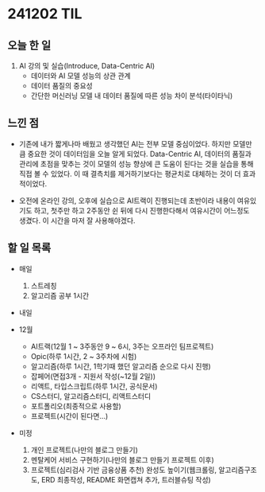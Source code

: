 # 241202 TIL

## 오늘 한 일
1. AI 강의 및 실습(Introduce, Data-Centric AI)
    - 데이터와 AI 모델 성능의 상관 관계
    - 데이터 품질의 중요성
    - 간단한 머신러닝 모델 내 데이터 품질에 따른 성능 차이 분석(타이타닉)

## 느낀 점
- 기존에 내가 짧게나마 배웠고 생각했던 AI는 전부 모델 중심이었다. 하지만 모델만큼 중요한 것이 데이터임을 오늘 알게 되었다. Data-Centric AI, 데이터의 품질과 관리에 초점을 맞추는 것이 모델의 성능 향상에 큰 도움이 된다는 것을 실습을 통해 직접 볼 수 있었다. 이 때 결측치를 제거하기보다는 평균치로 대체하는 것이 더 효과적이었다.

- 오전에 온라인 강의, 오후에 실습으로 AI트랙이 진행되는데 초반이라 내용이 여유있기도 하고, 첫주만 하고 2주동안 쉰 뒤에 다시 진행한다해서 여유시간이 어느정도 생겼다. 이 시간을 마저 잘 사용해야겠다.

## 할 일 목록
  - 매일
    1. 스트레칭
    2. 알고리즘 공부 1시간

  - 내일
  
  - 12월
    - AI트랙(12월 1 ~ 3주동안 9 ~ 6시, 3주는 오프라인 팀프로젝트)
    - Opic(하루 1시간, 2 ~ 3주차에 시험)
    - 알고리즘(하루 1시간, 1학기때 했던 알고리즘 순으로 다시 진행)
    - 잡페어(면접3개 - 지원서 작성(~12월 2일))
    - 리액트, 타입스크립트(하루 1시간, 공식문서)
    - CS스터디, 알고리즘스터디, 리액트스터디
    - 포트폴리오(최종적으로 사용할)
    - 프로젝트(시간이 된다면...)

  - 미정
    1. 개인 프로젝트(나만의 블로그 만들기)
    2. 멘탈케어 서비스 구현하기(나만의 블로그 만들기 프로젝트 이후)
    3. 프로젝트(심리검사 기반 금융상품 추천) 완성도 높이기(웹크롤링, 알고리즘구조도, ERD 최종작성, README 화면캡쳐 추가, 트러블슈팅 작성)